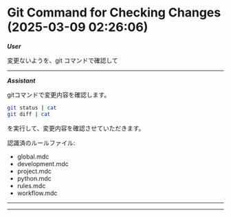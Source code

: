 <!-- Generated by SpecStory -->

# Git Command for Checking Changes (2025-03-09 02:26:06)

_**User**_

変更ないようを、git コマンドで確認して

---

_**Assistant**_

gitコマンドで変更内容を確認します。

```bash
git status | cat
git diff | cat
```

を実行して、変更内容を確認させていただきます。

認識済のルールファイル:
- global.mdc
- development.mdc
- project.mdc
- python.mdc
- rules.mdc
- workflow.mdc

---



---

